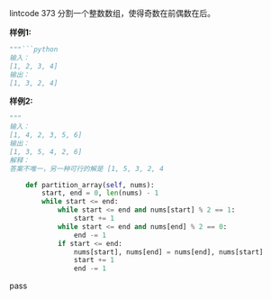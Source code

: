 lintcode 373
分割一个整数数组，使得奇数在前偶数在后。

**样例1:**
```python
"""```python
输入：
[1, 2, 3, 4]
输出：
[1, 3, 2, 4]
```
**样例2:**

```python
"""
输入：
[1, 4, 2, 3, 5, 6]
输出： 
[1, 3, 5, 4, 2, 6]
解释：
答案不唯一，另一种可行的解是 [1, 5, 3, 2, 4
```


```python
    def partition_array(self, nums):
        start, end = 0, len(nums) - 1
        while start <= end:
            while start <= end and nums[start] % 2 == 1:
                start += 1
            while start <= end and nums[end] % 2 == 0:
                end -= 1
            if start <= end:
                nums[start], nums[end] = nums[end], nums[start]
                start += 1
                end -= 1
```
pass